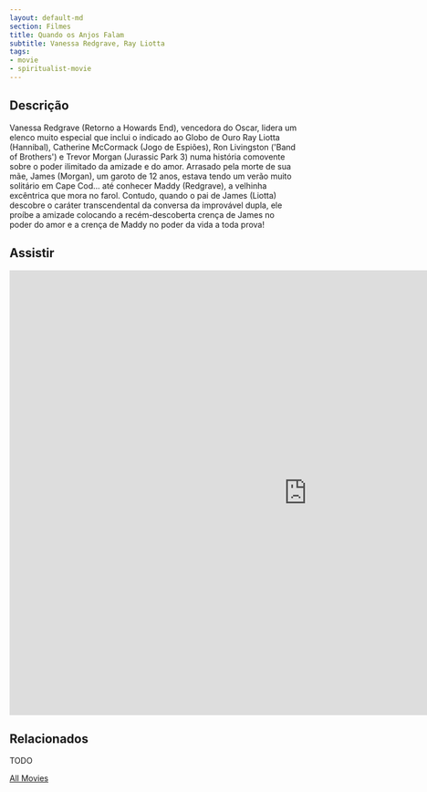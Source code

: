 ```yaml
---
layout: default-md
section: Filmes
title: Quando os Anjos Falam
subtitle: Vanessa Redgrave, Ray Liotta
tags: 
- movie
- spiritualist-movie
---
```


## Descrição
Vanessa Redgrave (Retorno a Howards End), vencedora do Oscar, lidera um elenco muito especial que inclui o indicado ao Globo de Ouro Ray Liotta (Hannibal), Catherine McCormack (Jogo de Espiões), Ron Livingston ('Band of Brothers') e Trevor Morgan (Jurassic Park 3) numa história comovente sobre o poder ilimitado da amizade e do amor. Arrasado pela morte de sua mãe, James (Morgan), um garoto de 12 anos, estava tendo um verão muito solitário em Cape Cod... até conhecer Maddy (Redgrave), a velhinha excêntrica que mora no farol. Contudo, quando o pai de James (Liotta) descobre o caráter transcendental da conversa da improvável dupla, ele proíbe a amizade colocando a recém-descoberta crença de James no poder do amor e a crença de Maddy no poder da vida a toda prova!

## Assistir
<iframe width="1041" height="781" src="https://www.youtube.com/embed/-8aSWVLhtyg" frameborder="0" allow="accelerometer; autoplay; encrypted-media; gyroscope; picture-in-picture" allowfullscreen></iframe>

## Relacionados
TODO


<a href="/movies" class="button">All Movies</a>